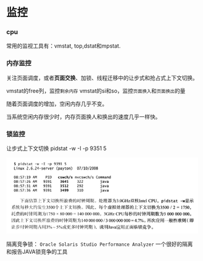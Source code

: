 # 监控

### cpu
常用的监视工具有：vmstat, top,dstat和mpstat.


### 内存监控
关注页面调度，或者**页面交换**、加锁、线程迁移中的让步式和抢占式上下文切换。

vmstat的free列，监控`剩余内存`
vmstat的si和so，监控`页面换入`和`页面换出`的量

随着页面调度的增加，空闲内存几乎不变。

当系统空闲内存很少时，内存页面换人和换出的速度几乎一样快。


### 锁监控
让步式上下文切换
pidstat -w -I -p 9351 5

![三次握手和四次握手](/images/pidstat.png)

隔离竞争锁： `Oracle Solaris Studio Performance Analyzer`  一个很好的隔离和报告JAVA锁竞争的工具    